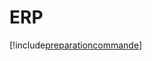 # ERP

[!include[preparationcommande](erp.preparationcommande.autogen.md)]


























